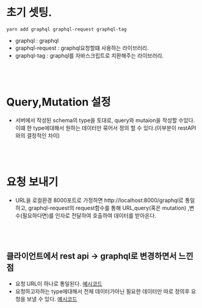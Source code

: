 # 초기 셋팅.

```
yarn add graphql graphql-request graphql-tag
```

- graphql : graphql
- graphql-request : graphql요청할떄 사용하는 라이브러리.
- graphql-tag : graphql를 자바스크립트로 치환해주는 라이브러리.
  <br></br>
  <br></br>

# Query,Mutation 설정

- 서버에서 작성된 schema의 type을 토대로, query와 mutaion을 작성할 수있다. 이떄 한 type에대해서 원하는 데이터만 묶어서 정의 할 수 있다.(이부분이 restAPI와의 결정적인 차이)
  <br></br>
  <br></br>

# 요청 보내기

- URL을 로컬환경 8000포트로 가정하면 http://localhost:8000/graphql로 통일하고, graphql-request의 request함수를 통해 URL,query(혹은 mutation) ,변수(필요하다면)를 인자로 전달하여 호출하여 데이터를 받아온다.
  <br></br>
  <br></br>

## 클라이언트에서 rest api -> graphql로 변경하면서 느낀점

- 요청 URL이 하나로 통일된다. [예시코드](https://github.com/gangpyono/express_react-practice/blob/main/client/queryClient.js)
- 요청하고자하는 type에대해서 전체 데이터가아닌 필요한 데이터만 따로 정의후 요청을 보낼 수 있다. [예시코드](https://github.com/gangpyono/express_react-practice/blob/main/client/graphql/messages.js)
